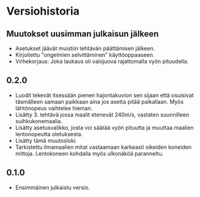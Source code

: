 # Versiohistoria

## Muutokset uusimman julkaisun jälkeen

- Asetukset jäävät muistiin tehtävän päättämisen jälkeen.
- Kirjoitettu "ongelmien selvittäminen" käyttöoppaaseen.
- Virhekorjaus: Joka laukaus oli valojuova rajattomalla vyön pituudella.

## 0.2.0

- Luodit tekevät itsessään pienen hajontakuvion sen sijaan että osuisivat täsmälleen samaan paikkaan aina jos asetta pitää paikallaan. Myös lähtönopeus vaihtelee hieman.
- Lisätty 3. tehtävä jossa maalit etenevät 240m/s, vastaten suunnilleen suihkukonemaalia.
- Lisätty asetusvalikko, josta voi säätää vyön pituutta ja muuttaa maalien lentonopeutta oletuksesta.
- Lisätty tämä muutosloki.
- Tarkistettu ilmamaalien mitat vastaamaan karkeasti oikeiden koneiden mittoja. Lentokoneen kohdalla myös ulkonäköä paranneltu.

## 0.1.0

- Ensimmäinen julkaistu versio.